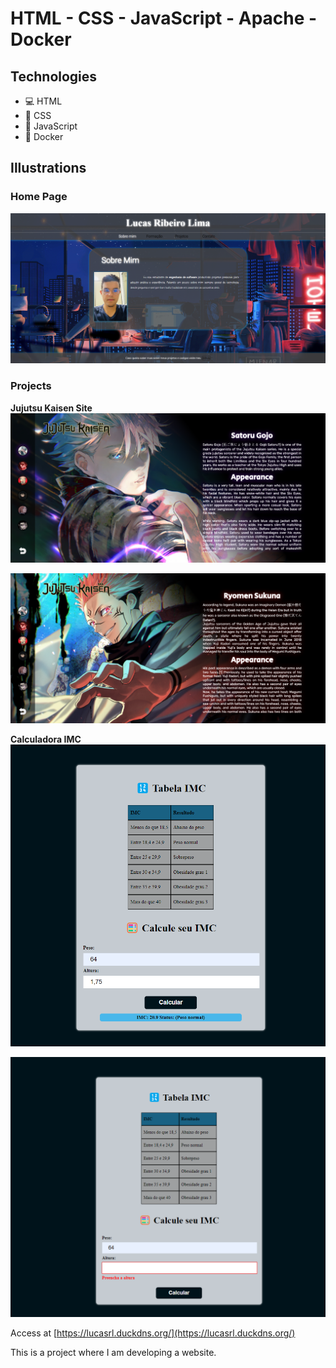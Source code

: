 # **HTML - CSS - JavaScript - Apache - Docker**

## Technologies

- 💻 HTML
- 🎨 CSS
- 🚀 JavaScript
- 🐳 Docker

## Illustrations

### Home Page

![Homepage](./imagens/home-page.png)

### Projects

**Jujutsu Kaisen Site**
![Satoru](./imagens/jujutsu-kaisen-project-satoru.png)

![Sukuna](./imagens/jujutsu-kaisen-project-sukuna.png)

**Calculadora IMC**
![Calculadora IMC Result](./imagens/calculadora-imc-resultado.png)

![Calculadora IMC Error](./imagens/calculadora-imc-error.png)


Access at [https://lucasrl.duckdns.org/](https://lucasrl.duckdns.org/)

This is a project where I am developing a website.
